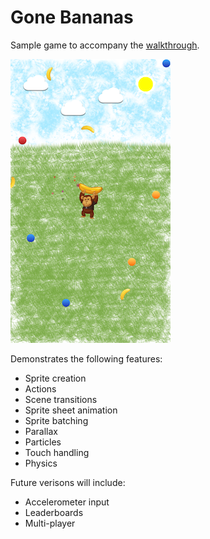 Gone Bananas
============

Sample game to accompany the [walkthrough](developer.xamarin.com/guides/cross-platform/cocossharp/cocossharp_walkthrough/).

![GoneBananas](screenshots/GoneBananas.png?raw=true "Gone Bananas")

Demonstrates the following features:

- Sprite creation
- Actions
- Scene transitions
- Sprite sheet animation
- Sprite batching
- Parallax
- Particles
- Touch handling
- Physics

Future verisons will include:

- Accelerometer input
- Leaderboards
- Multi-player
